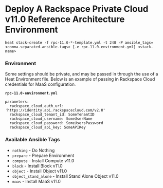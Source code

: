 # Deploy A Rackspace Private Cloud v11.0 Reference Architecture Environment

`heat stack-create -f rpc-11.0-*-template.yml -t 240 -P ansible_tags=<comma-separated-ansible-tags> [-e rpc-11.0-environment.yml] <stack-name>`

### Environment

Some settings should be private, and may be passed in through the use of a Heat Environment file. Below is an example of passing in Rackspace Cloud credentials for MaaS configuration.

**`rpc-11.0-environment.yml`**

```
parameters:
  rackspace_cloud_auth_url: 'https://identity.api.rackspacecloud.com/v2.0'
  rackspace_cloud_tenant_id: SomeTenantID
  rackspace_cloud_username: SomeUserName
  rackspace_cloud_password: SomeUsersPassword
  rackspace_cloud_api_key: SomeAPIKey
```

### Available Ansible Tags

* `nothing` - Do Nothing
* `prepare` - Prepare Environment
* `compute` - Install Compute v11.0
* `block` - Install Block v11.0
* `object` - Install Object v11.0
* `object_stand_alone` - Install Stand Alone Object v11.0
* `maas` - Install MaaS v11.0
